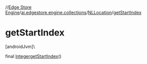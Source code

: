 //[Edge Store Engine](../../../index.md)/[ai.edgestore.engine.collections](../index.md)/[NLLocation](index.md)/[getStartIndex](get-start-index.md)

# getStartIndex

[androidJvm]\

final [Integer](https://developer.android.com/reference/kotlin/java/lang/Integer.html)[getStartIndex](get-start-index.md)()
